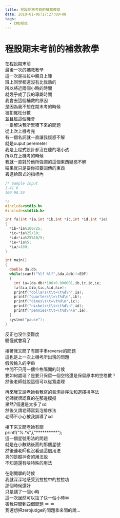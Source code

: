 ```yaml
---
title: 程設期末考前的補救教學
date: 2010-01-06T17:27:00+08
tags:
  - CMD程式
---
```

# 程設期末考前的補救教學

在程設期末前  
最後一次的補救教學  
這一次是拉拉中親自上陣  
班上同學都還沒有比我熟的  
所以將近兩個小時的時間  
就幾乎成了我的專屬時間  
我會去這個補救的原因  
是因為我不想在期末考的時候  
被扣冤枉分數  
並且趁這個機會  
一舉解決我所累積下來的問題  
從上次上機考完  
有一個名詞就一直讓我疑惑不解  
就是ouput peremeter  
我是上程式設計都沒在聽的壞小孩  
所以在上機考的時候  
我就一直對於他所強調的這個東西疑惑不解  
結果就只是要你把要回傳的東西  
丟進給函式的指標內  

```cpp
/* Sample Input
1.41 0
100 98.59

*/
#include<stdio.h>
#include<stdlib.h>

int fa(int *ia,int *ib,int *ic,int *id,int *ie)
{
  *ib=*ia%100/25;
  *ic=*ia%25/10;
  *id=*ia%25%10/5;
  *ie=*ia%5;
  *ia/=100;
}

int main()
{
  double da,db;
  while(scanf("%lf %lf",&da,&db)!=EOF)
  {
    int ia=(da-db)*100+0.000001,ib,ic,id,ie;
    fa(&ia,&ib,&ic,&id,&ie);
    printf("dollars\t\t=\t%d\n",ia);
    printf("quarters\t=\t%d\n",ib);
    printf("dimes\t\t=\t%d\n",ic);
    printf("nickels\t\t=\t%d\n",id);
    printf("pennies\t\t=\t%d\n\n",ie);
  }
  system("pause");
}
```

  
反正也沒什麼難度  
聽懂就會寫了  
  
接著我又問了有關字串reverse的問題  
這也是上一次上機考所出現的問題  
假設輸入的字串  
中間不只用一個空格隔開的時候  
要如何處理？是要只保留一個空格還是保留原本的空格數？  
然後老師就說這個可以從寬處理  
  
再來我又請老師看我寫的氣泡排序法和選擇排序法  
老師就很認真的在那邊模擬  
果然7個還是太多了xd  
然後又請老師寫氣泡排序法  
老師不小心被我誤導了xd  
  
接下來又問老師有關  
printf("%.\*s",i,"\*\*\*\*\*\*\*\*\*\*");  
這一個星號用法的問題  
就是在小數點後面的那個星號  
然後連老師也沒看過這個用法  
真的是超神奇的用法說  
不知道還有啥特殊的用法  
  
在剛開學的時候  
我就深深地感受到拉拉中的拉拉功  
那個時候還好  
只是講了一個小時  
這一次居然可以拉了快一個小時半  
害我只問到四個問題 ＝ ＝  
我還想把zerojudge的問題拿來問的說...